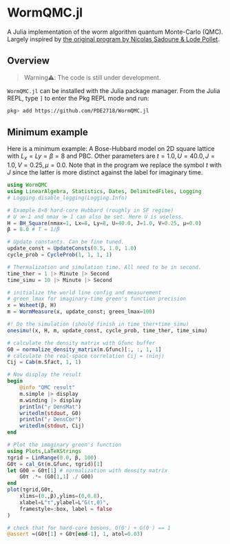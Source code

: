 # WormQMC.jl

A Julia implementation of the worm algorithm quantum Monte-Carlo (QMC). Largely inspired by [the original program by Nicolas Sadoune & Lode Pollet](https://github.com/LodePollet/worm).

## Overview
> Warning⚠️: The code is still under development.

`WormQMC.jl` can be installed with the Julia package manager. From the Julia REPL, type `]` to enter the Pkg REPL mode and run:
```bash
pkg> add https://github.com/PDE2718/WormQMC.jl
```

## Minimum example

Here is a minimum example: A Bose-Hubbard model on 2D square lattice with $L_x=Ly=β=8$ and PBC. Other parameters are $t=1.0, U=40.0, J=1.0, V=0.25, μ=0.0$. Note that in the program we replace the symbol $t$ with $J$ since the latter is more distinct against the label for imaginary time.

```julia
using WormQMC
using LinearAlgebra, Statistics, Dates, DelimitedFiles, Logging
# Logging.disable_logging(Logging.Info)

# Example 8×8 hard-core Hubbard (roughly in SF regime)
# U ≫ 1 and nmax ≫ 1 can also be set. Here U is useless.
H = BH_Square(nmax=1, Lx=8, Ly=8, U=40.0, J=1.0, V=0.25, μ=0.0)
β = 8.0 # T = 1/β

# Update constants. Can be fine tuned.
update_const = UpdateConsts(0.5, 1.0, 1.0)
cycle_prob = CycleProb(1, 1, 1, 1)

# Thermalization and simulation time. All need to be in second.
time_ther = 1 |> Minute |> Second
time_simu = 10 |> Minute |> Second

# initialize the world line config and measurement
# green_lmax for imaginary-time green's function precision
x = Wsheet(β, H)
m = WormMeasure(x, update_const; green_lmax=100)

#! Do the simulation (should finish in time_ther+time_simu)
onesimu!(x, H, m, update_const, cycle_prob, time_ther, time_simu)

# calculate the density matrix with Gfunc buffer
G0 = normalize_density_matrix(m.Gfunc)[:, :, 1, 1]
# calculate the real-space correlation Cij = ⟨ninj⟩
Cij = Cab(m.Sfact, 1, 1)

# Now display the result
begin
    @info "QMC result"
    m.simple |> display
    m.winding |> display
    println("┌ DensMat")
    writedlm(stdout, G0)
    println("┌ DensCor")
    writedlm(stdout, Cij)
end

# Plot the imaginary green's function
using Plots,LaTeXStrings
τgrid = LinRange(0.0, β, 100)
G0τ = cal_Gτ(m.Gfunc, τgrid)[1]
let G00 = G0τ[1] # normalization with density matrix
    G0τ .*= (G0[1,1] ./ G00)
end
plot(τgrid,G0τ,
    xlims=(0.,β),ylims=(0,0.8),
    xlabel=L"τ",ylabel=L"G(τ,0)",
    framestyle=:box, label = false
)

# check that for hard-core bosons, G(0⁺) + G(0⁻) == 1
@assert ≈(G0τ[1] + G0τ[end-1], 1, atol=0.03)
```




